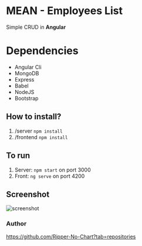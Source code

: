 # MEAN - Employees List

Simple CRUD in **Angular**

# Dependencies

- Angular Cli
- MongoDB
- Express
- Babel
- NodeJS
- Bootstrap

## How to install?

1) /server `npm install`
2) /frontend `npm install`

## To run

1) Server: `npm start` on port 3000
2) Front: `ng serve` on port 4200

## Screenshot

![screenshot]()

### Author

https://github.com/Ripper-No-Chart?tab=repositories